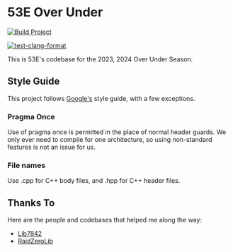 # 53E Over Under

[![Build Project](https://github.com/Area-53-Robotics/53E/actions/workflows/pros-build.yml/badge.svg)](https://github.com/Area-53-Robotics/53E/actions/workflows/pros-build.yml)

[![test-clang-format](https://github.com/Area-53-Robotics/53E/actions/workflows/test-clang-format.yml/badge.svg)](https://github.com/Area-53-Robotics/53E/actions/workflows/test-clang-format.yml)

This is 53E's codebase for the 2023, 2024 Over Under Season.


## Style Guide

This project follows [Google's](https://google.github.io/styleguide/cppguide.html) style guide, with a few exceptions.

### Pragma Once

Use of pragma once is permitted in the place of normal header guards. We only ever need to compile for one architecture, so using non-standard features is not an issue for us.


### File names

Use .cpp for C++ body files, and .hpp for C++ header files.

## Thanks To

Here are the people and codebases that helped me along the way:
- [Lib7842](https://github.com/theol0403/lib7842)
- [RaidZeroLib](https://github.com/Ryan4253/RaidZeroLib/tree/main/src)
